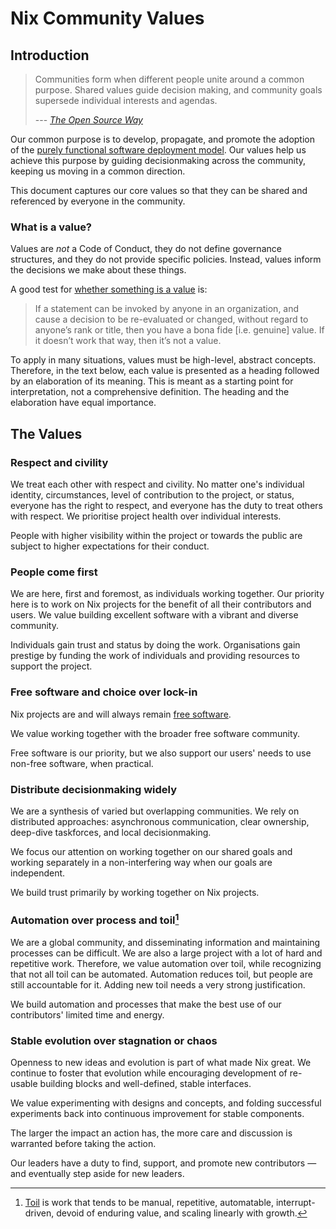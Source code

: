 # Nix Community Values


## Introduction

> Communities form when different people unite around a common purpose. Shared values guide decision making, and community goals supersede individual interests and agendas.
>
> --- <cite>[The Open Source Way](https://opensource.com/open-source-way)</cite>

Our common purpose is to develop, propagate, and promote the adoption of the [purely functional software deployment model](https://edolstra.github.io/pubs/phd-thesis.pdf). Our values help us achieve this purpose by guiding decisionmaking across the community, keeping us moving in a common direction.

This document captures our core values so that they can be shared and referenced by everyone in the community.

### What is a value?

Values are _not_ a Code of Conduct, they do not define governance structures, and they do not provide specific policies. Instead, values inform the decisions we make about these things.

A good test for [whether something is a value](https://medium.com/the-u-s-digital-service/our-values-1fc02b53598) is:

> If a statement can be invoked by anyone in an organization, and cause a decision to be re-evaluated or changed, without regard to anyone’s rank or title, then you have a bona fide [i.e. genuine] value. If it doesn’t work that way, then it’s not a value.

To apply in many situations, values must be high-level, abstract concepts. Therefore, in the text below, each value is presented as a heading followed by an elaboration of its meaning. This is meant as a starting point for interpretation, not a comprehensive definition. The heading and the elaboration have equal importance.

## The Values

### Respect and civility

We treat each other with respect and civility. No matter one's individual identity, circumstances, level of contribution to the project, or status, everyone has the right to respect, and everyone has the duty to treat others with respect. We prioritise project health over individual interests.

People with higher visibility within the project or towards the public are subject to higher expectations for their conduct.

### People come first

We are here, first and foremost, as individuals working together. Our priority here is to work on Nix projects for the benefit of all their contributors and users. We value building excellent software with a vibrant and diverse community.

Individuals gain trust and status by doing the work. Organisations gain prestige by funding the work of individuals and providing resources to support the project.

### Free software and choice over lock-in

Nix projects are and will always remain [free software](https://www.gnu.org/philosophy/free-sw.en.html).

We value working together with the broader free software community.

Free software is our priority, but we also support our users' needs to use non-free software, when practical.

### Distribute decisionmaking widely

We are a synthesis of varied but overlapping communities. We rely on distributed approaches: asynchronous communication, clear ownership, deep-dive taskforces, and local decisionmaking.

We focus our attention on working together on our shared goals and working separately in a non-interfering way when our goals are independent.

We build trust primarily by working together on Nix projects.

### Automation over process and toil[^1]

[^1]: [Toil](https://web.archive.org/web/20240717145635/https://sre.google/sre-book/eliminating-toil/) is work that tends to be manual, repetitive, automatable, interrupt-driven, devoid of enduring value, and scaling linearly with growth.

We are a global community, and disseminating information and maintaining processes can be difficult. We are also a large project with a lot of hard and repetitive work. Therefore, we value automation over toil, while recognizing that not all toil can be automated. Automation reduces toil, but people are still accountable for it. Adding new toil needs a very strong justification.

We build automation and processes that make the best use of our contributors' limited time and energy.

### Stable evolution over stagnation or chaos

Openness to new ideas and evolution is part of what made Nix great. We continue to foster that evolution while encouraging development of re-usable building blocks and well-defined, stable interfaces.

We value experimenting with designs and concepts, and folding successful experiments back into continuous improvement for stable components.

The larger the impact an action has, the more care and discussion is warranted before taking the action.

Our leaders have a duty to find, support, and promote new contributors — and eventually step aside for new leaders.
